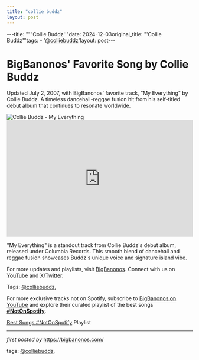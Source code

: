 ```yaml
---
title: "collie buddz"
layout: post
---
```

---title: "' 'Collie Buddz''"date: 2024-12-03original_title: "'Collie Buddz'"tags:  - '[@colliebuddz](/tags/colliebuddz/)'layout: post---<!-- Post Title --><h1 >BigBanonos' Favorite Song by Collie Buddz</h1> <!-- Introductory Text --><p >Updated July 2, 2007, with BigBanonos' favorite track, "My Everything" by Collie Buddz. A timeless dancehall-reggae fusion hit from his self-titled debut album that continues to resonate worldwide.</p> <!-- Featured Image --><div > <img src="https://www.billboard.com/wp-content/uploads/media/collie-buddz-2019-cr-Phil-Emerson-billboard-1548.jpg" alt="Collie Buddz - My Everything" /></div> <!-- YouTube Video Embed --><div > <iframe width="100%" height="315" src="https://www.youtube.com/embed/Oh_2ipocjnc" title="My Everything - Collie Buddz [Collie Buddz]" frameborder="0" allow="accelerometer; autoplay; clipboard-write; encrypted-media; gyroscope; picture-in-picture; web-share" referrerpolicy="strict-origin-when-cross-origin" allowfullscreen></iframe></div> <!-- Song Information --><div > <p>"My Everything" is a standout track from Collie Buddz's debut album, released under Columbia Records. This smooth blend of dancehall and reggae fusion showcases Buddz's unique voice and signature island vibe.</p></div> <!-- Footer Links --><div > <p>For more updates and playlists, visit <a href="https://bigbanonos.com/" target="_blank">BigBanonos</a>. Connect with us on <a href="https://www.youtube.com/[@BigBanonos](/tags/BigBanonos/)" target="_blank">YouTube</a> and <a href="https://x.com/bigbanonos" target="_blank">X/Twitter</a>.</p></div> <!-- Tags --><p >Tags: [@colliebuddz](/tags/colliebuddz/),</p><!--Subscribe and Playlist Links--><div>    <p>For more exclusive tracks not on Spotify, subscribe to <a href="https://www.youtube.com/[@BigBanonos](/tags/BigBanonos/)" target="_blank">BigBanonos on YouTube</a> and explore their curated playlist of the best songs <strong>[#NotOnSpotify](/tags/NotOnSpotify/)</strong>.</p>    <p><a href="https://www.youtube.com/playlist?list=PLtuNtuTatqI0kFahUCbtbfenC_ET5O_tr" target="_blank">Best Songs [#NotOnSpotify](/tags/NotOnSpotify/) Playlist<br /></a></p></div><hr /><p><em>first posted by</em> <a href="https://bigbanonos.com/" rel="noopener" target="_new">https://bigbanonos.com/</a></p><p>tags: [@colliebuddz](/tags/colliebuddz/),</p>